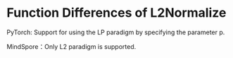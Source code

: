 ﻿# Function Differences of L2Normalize

PyTorch: Support for using the LP paradigm by specifying the parameter p.

MindSpore：Only L2 paradigm is supported.
